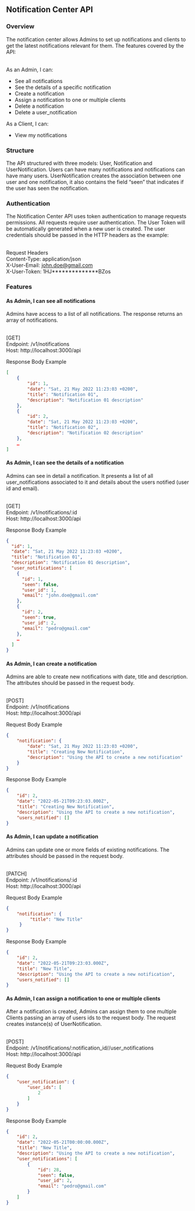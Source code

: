 <h2 align="left">Notification Center API</h2>

<h3 align="left">Overview</h3>
The notification center allows Admins to set up notifications and clients to get the latest notifications relevant for them. The features covered by the API:

<br/>As an Admin, I can:
- See all notifications
- See the details of a specific notification 
- Create a notification 
- Assign a notification to one or multiple clients
- Delete a notification
- Delete a user_notification

As a Client, I can:
- View my notifications

<h3 align="left">Structure</h3>
The API structured with three models: User, Notification and UserNotification. Users can have many notifications and notifications can have many users. UserNotification creates the association between one user and one notification, it also contains the field “seen” that indicates if the user has seen the notification.

<h3 align="left">Authentication</h3>
The Notification Center API uses token authentication to manage requests permissions. All requests require user authentication. The User Token will be automatically generated when a new user is created. The user credentials should be passed in the HTTP headers as the example:

<br/>Request Headers
<br/>Content-Type: application/json
<br/>X-User-Email: john.doe@gmail.com
<br/>X-User-Token: 1HJ**************BZos

<h3 align="left">Features</h3>

<h4 align="left">As Admin, I can see all notifications</h4>
Admins have access to a list of all notifications. The response returns an array of notifications.

<br/>[GET] 
<br/>Endpoint: /v1/notifications
<br/>Host: http://localhost:3000/api

Response Body Example
```json
[
    {
        "id": 1,
        "date": "Sat, 21 May 2022 11:23:03 +0200",
        "title": "Notification 01",
        "description": "Notification 01 description"
    },
    {
        "id": 2,
        "date": "Sat, 21 May 2022 11:23:03 +0200",
        "title": "Notification 02",
        "description": "Notification 02 description"
    },
    …
]
```

<h4 align="left">As Admin, I can see the details of a notification </h4>
Admins can see in detail a notification. It presents a list of all user_notifications associated to it and details about the users notified (user id and email).

<br/>[GET] 
<br/>Endpoint:  /v1/notifications/:id
<br/>Host: http://localhost:3000/api

Response Body Example
```json
{
  "id": 1,
  "date": "Sat, 21 May 2022 11:23:03 +0200",
  "title": "Notification 01",
  "description": "Notification 01 description",
  "user_notifications": [
    {
      "id": 1,
      "seen": false,
      "user_id": 1,
      "email": "john.doe@gmail.com"
    },
    {
      "id": 2,
      "seen": true,
      "user_id": 2,
      "email": "pedro@gmail.com"
    },
    …
  ]
}
```

<h4 align="left">As Admin, I can create a notification</h4>
Admins are able to create new notifications with date, title and description. The attributes should be passed in the request body.

<br/>[POST] 
<br/>Endpoint:  /v1/notifications
<br/>Host: http://localhost:3000/api

Request Body Example
```json
{
    "notification": {
        "date": "Sat, 21 May 2022 11:23:03 +0200",
        "title": "Creating New Notification",
        "description": "Using the API to create a new notification"
    }
}
```
Response Body Example
```json
{
    "id": 2,
    "date": "2022-05-21T09:23:03.000Z",
    "title": "Creating New Notification",
    "description": "Using the API to create a new notification",
    "users_notified": []
}
```

<h4 align="left">As Admin, I can update a notification</h4>
Admins can update one or more fields of existing notifications. The attributes should be passed in the request body.

<br/>[PATCH] 
<br/>Endpoint:  /v1/notifications/:id
<br/>Host: http://localhost:3000/api

Request Body Example
```json
{
    "notification": {
         "title": "New Title"
     }
}
```
Response Body Example
```json
{
    "id": 2,
    "date": "2022-05-21T09:23:03.000Z",
    "title": "New Title",
    "description": "Using the API to create a new notification",
    "users_notified": []
}
```

<h4 align="left">As Admin, I can assign a notification to one or multiple clients</h4>
After a notification is created, Admins can assign them to one multiple Clients passing an array of users ids to the request body. The request creates instance(s) of UserNotification.

<br/>[POST] 
<br/>Endpoint:  /v1/notifications/:notification_id//user_notifications
<br/>Host: http://localhost:3000/api

Request Body Example
```json
{
    "user_notification": {
        "user_ids": [
            2
        ]
    }
}
```
Response Body Example
```json
{
    "id": 2,
    "date": "2022-05-21T00:00:00.000Z",
    "title": "New Title",
    "description": "Using the API to create a new notification",
    "user_notifications": [
        {
            "id": 28,
            "seen": false,
            "user_id": 2,
            "email": "pedro@gmail.com"
        }
    ]
}
```
